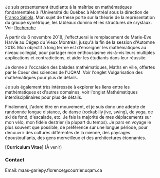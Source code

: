 

Je suis présentement étudiante à la maîtrise en mathématiques fondamentales à l'Université du Québec à Montréal sous la direction de [Franco Saliola](http://lacim.uqam.ca/~saliola/). Mon sujet de thèse porte sur la théorie de la représentation du groupe symétrique, les tableaux domino et les structures de crystaux. Voir [Recherche]()

À partir du 6 novembre 2018, j'effectuerai le remplacement de Marie-Eve Harvie au Cégep du Vieux Montréal, jusqu'à la fin de la session d'Automne 2018. Mon objectif à long terme est d'enseigner les mathématiques au niveau collégial, pour partager mon enthousiasme vis-à-vis leurs multiples applications et contradictions, et aider les étudiants dans leur réussite. 

Je donne à l'occasion des balades mathématiques, Maths en ville, offertes par le Coeur des sciences de l'UQAM. Voir l'onglet Vulgarisation des mathématiques pour plus de détails.

Je suis également très intéressée à explorer les liens entre les mathématiques et d'autres domaines, voir l'onglet Mathématiques interdisciplinaires pour plus de détails. 

Finalement, j'adore être en mouvement, et je suis donc une adepte de randonnée longue distance, de danse (rockabilly jive, swing), de yoga, de ski de fond, d'escalade, etc. Je fais la majorité de mes déplacements sur mon vélo, mon fidèle destrier (la plupart du temps). Je pars en voyage le plus souvent que possible, de préférence sur une longue période, pour découvrir des cultures différentes de la mienne, des paysages époustouflants, des gens merveilleux et des architectures étonnantes.

[**Curriculum Vitae**] (À venir)

### Contact
<span class="email">Email: maas-gariepy.florence<span></span><span>@</span><span></span>courrier.uqam<span>.</span>ca</span><span class="border"> </span>
